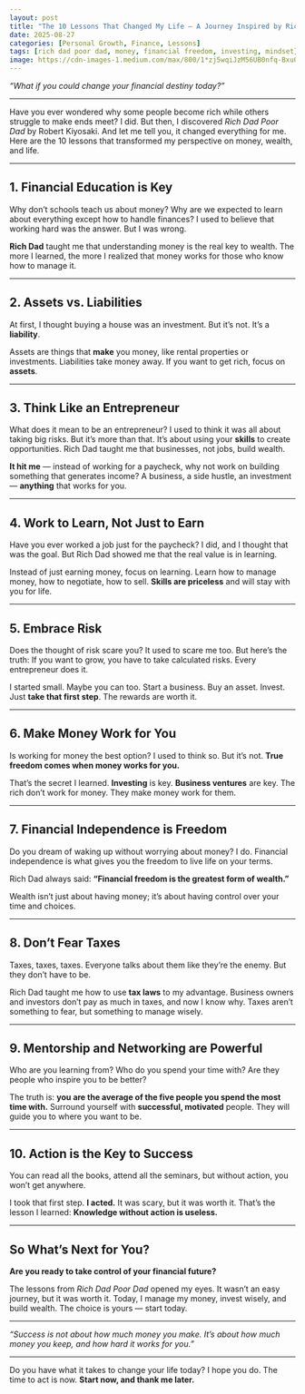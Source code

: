 ```yaml
---
layout: post
title: "The 10 Lessons That Changed My Life — A Journey Inspired by Rich Dad Poor Dad"
date: 2025-08-27
categories: [Personal Growth, Finance, Lessons]
tags: [rich dad poor dad, money, financial freedom, investing, mindset]
image: https://cdn-images-1.medium.com/max/800/1*zj5wqiJzM56UB0nfq-BxuQ.png
---
```


*“What if you could change your financial destiny today?”*



---

Have you ever wondered why some people become rich while others struggle to make ends meet? I did. But then, I discovered *Rich Dad Poor Dad* by Robert Kiyosaki. And let me tell you, it changed everything for me. Here are the 10 lessons that transformed my perspective on money, wealth, and life.

---

## 1. Financial Education is Key

Why don’t schools teach us about money? Why are we expected to learn about everything except how to handle finances? I used to believe that working hard was the answer. But I was wrong.

**Rich Dad** taught me that understanding money is the real key to wealth. The more I learned, the more I realized that money works for those who know how to manage it.

---

## 2. Assets vs. Liabilities

At first, I thought buying a house was an investment. But it’s not. It’s a **liability**.

Assets are things that **make** you money, like rental properties or investments. Liabilities take money away. If you want to get rich, focus on **assets**.

---

## 3. Think Like an Entrepreneur

What does it mean to be an entrepreneur? I used to think it was all about taking big risks. But it’s more than that. It’s about using your **skills** to create opportunities. Rich Dad taught me that businesses, not jobs, build wealth.

**It hit me** — instead of working for a paycheck, why not work on building something that generates income? A business, a side hustle, an investment — **anything** that works for you.

---

## 4. Work to Learn, Not Just to Earn

Have you ever worked a job just for the paycheck? I did, and I thought that was the goal. But Rich Dad showed me that the real value is in learning.

Instead of just earning money, focus on learning. Learn how to manage money, how to negotiate, how to sell. **Skills are priceless** and will stay with you for life.

---

## 5. Embrace Risk

Does the thought of risk scare you? It used to scare me too. But here’s the truth: If you want to grow, you have to take calculated risks. Every entrepreneur does it.

I started small. Maybe you can too. Start a business. Buy an asset. Invest. Just **take that first step**. The rewards are worth it.

---

## 6. Make Money Work for You

Is working for money the best option? I used to think so. But it’s not. **True freedom comes when money works for you.**

That’s the secret I learned. **Investing** is key. **Business ventures** are key. The rich don’t work for money. They make money work for them.

---

## 7. Financial Independence is Freedom

Do you dream of waking up without worrying about money? I do. Financial independence is what gives you the freedom to live life on your terms.

Rich Dad always said: **“Financial freedom is the greatest form of wealth.”**

Wealth isn’t just about having money; it’s about having control over your time and choices.

---

## 8. Don’t Fear Taxes

Taxes, taxes, taxes. Everyone talks about them like they’re the enemy. But they don’t have to be.

Rich Dad taught me how to use **tax laws** to my advantage. Business owners and investors don’t pay as much in taxes, and now I know why. Taxes aren’t something to fear, but something to manage wisely.

---

## 9. Mentorship and Networking are Powerful

Who are you learning from? Who do you spend your time with? Are they people who inspire you to be better?

The truth is: **you are the average of the five people you spend the most time with.** Surround yourself with **successful, motivated** people. They will guide you to where you want to be.

---

## 10. Action is the Key to Success

You can read all the books, attend all the seminars, but without action, you won’t get anywhere.

I took that first step. **I acted.** It was scary, but it was worth it. That’s the lesson I learned: **Knowledge without action is useless.**

---

## So What’s Next for You?

**Are you ready to take control of your financial future?**

The lessons from *Rich Dad Poor Dad* opened my eyes. It wasn’t an easy journey, but it was worth it. Today, I manage my money, invest wisely, and build wealth. The choice is yours — start today.

---

*“Success is not about how much money you make. It’s about how much money you keep, and how hard it works for you.”*

---

Do you have what it takes to change your life today? I hope you do. The time to act is now. **Start now, and thank me later.**

